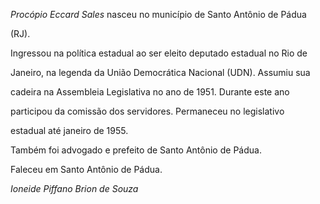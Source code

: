 

*Procópio Eccard Sales* nasceu no município de Santo Antônio de Pádua

(RJ).



Ingressou na política estadual ao ser eleito deputado estadual no Rio de

Janeiro, na legenda da União Democrática Nacional (UDN). Assumiu sua

cadeira na Assembleia Legislativa no ano de 1951. Durante este ano

participou da comissão dos servidores. Permaneceu no legislativo

estadual até janeiro de 1955.



Também foi advogado e prefeito de Santo Antônio de Pádua.



Faleceu em Santo Antônio de Pádua.



*Ioneide Piffano Brion de Souza*



